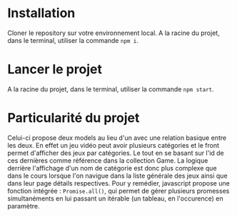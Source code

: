 # Installation

Cloner le repository sur votre environnement local.
A la racine du projet, dans le terminal, utiliser la commande `npm i`.

# Lancer le projet
A la racine du projet, dans le terminal, utiliser la commande `npm start`.

# Particularité du projet
Celui-ci propose deux models au lieu d'un avec une relation basique entre les deux.
En effet un jeu vidéo peut avoir plusieurs catégories et le front permet d'afficher des jeux par catégories.
Le tout en se basant sur l'id de ces dernières comme référence dans la collection Game.
La logique derrière l'affichage d'un nom de catégorie est donc plus complexe que dans le cours lorsque l'on navigue dans la liste générale des jeux ainsi que dans leur page détails respectives.
Pour y remédier, javascript propose une fonction intégrée : `Promise.all()`, qui permet de gérer plusieurs promesses simultanéments en lui passant un itérable (un tableau, en l'occurence) en paramètre.
